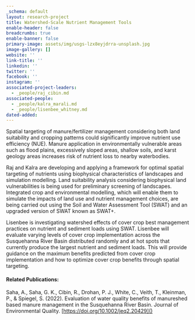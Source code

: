 ```yaml
---
_schema: default
layout: research-project
title: Watershed-Scale Nutrient Management Tools
enable-header: false
breadcrumbs: true
enable-banner: false
primary-image: assets/img/usgs-lzx8eyjdrra-unsplash.jpg
image-gallery: []
website: ''
link-title: ''
linkedin: ''
twitter: ''
facebook: ''
instagram: ''
associated-project-leaders:
  - _people/raj_cibin.md
associated-people:
  - _people/kalra_marali.md
  - _people/lisenbee_whitney.md
dated-added:
---
```

Spatial targeting of manure/fertilizer management considering both land suitability and cropping patterns could significantly improve nutrient use efficiency (NUE). Manure application in environmentally vulnerable areas such as flood plains, excessively sloped areas, shallow soils, and karst geology areas increases risk of nutrient loss to nearby waterbodies.

Raj and Kalra are developing and applying a framework for optimal spatial targeting of nutrients using biophysical characteristics of landscapes and simulation modelling. Land suitability analysis considering biophysical land vulnerabilities is being used for preliminary screening of landscapes. Integrated crop and environmental modelling, which will enable them to simulate the impacts of land use and nutrient management choices, are being carried out using the Soil and Water Assessment Tool (SWAT) and an upgraded version of SWAT known as SWAT+.

Lisenbee is investigating watershed effects of cover crop best management practices on nutrient and sediment loads using SWAT. Lisenbee will evaluate varying levels of cover crop implementation across the Susquehanna River Basin distributed randomly and at hot spots that currently produce the largest nutrient and sediment loads. This will provide guidance on the maximum benefits predicted from cover crop implementation and how to optimize cover crop benefits through spatial targeting.

#### Related Publications:

Saha, A., Saha, G. K., Cibin, R., Drohan, P. J., White, C., Veith, T., Kleinman, P., & Spiegel, S. (2022). Evaluation of water quality benefits of manureshed based manure management in the Susquehanna River Basin. Journal of Environmental Quality. [https://doi.org/10.1002/jeq2.20429]()